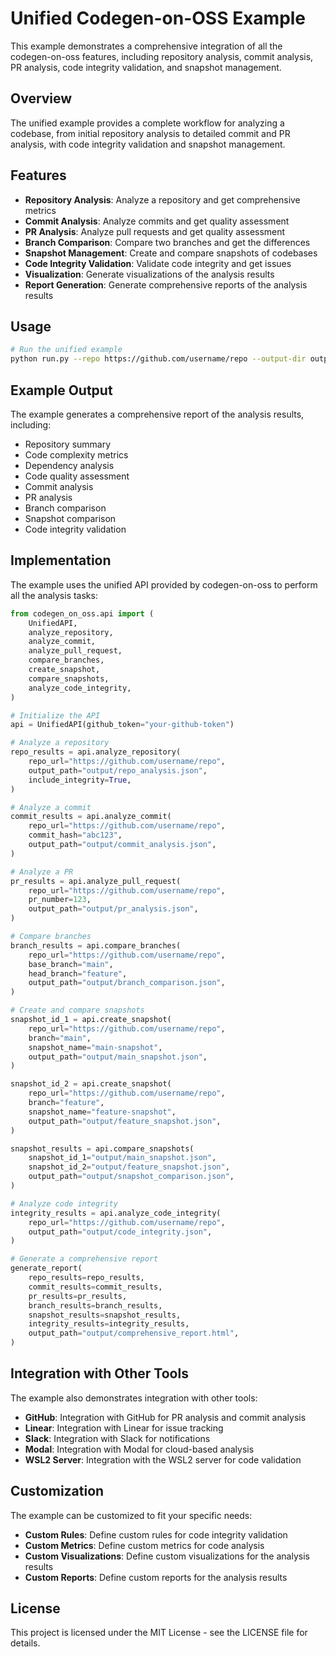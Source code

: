 # Unified Codegen-on-OSS Example

This example demonstrates a comprehensive integration of all the codegen-on-oss features, including repository analysis, commit analysis, PR analysis, code integrity validation, and snapshot management.

## Overview

The unified example provides a complete workflow for analyzing a codebase, from initial repository analysis to detailed commit and PR analysis, with code integrity validation and snapshot management.

## Features

- **Repository Analysis**: Analyze a repository and get comprehensive metrics
- **Commit Analysis**: Analyze commits and get quality assessment
- **PR Analysis**: Analyze pull requests and get quality assessment
- **Branch Comparison**: Compare two branches and get the differences
- **Snapshot Management**: Create and compare snapshots of codebases
- **Code Integrity Validation**: Validate code integrity and get issues
- **Visualization**: Generate visualizations of the analysis results
- **Report Generation**: Generate comprehensive reports of the analysis results

## Usage

```bash
# Run the unified example
python run.py --repo https://github.com/username/repo --output-dir output
```

## Example Output

The example generates a comprehensive report of the analysis results, including:

- Repository summary
- Code complexity metrics
- Dependency analysis
- Code quality assessment
- Commit analysis
- PR analysis
- Branch comparison
- Snapshot comparison
- Code integrity validation

## Implementation

The example uses the unified API provided by codegen-on-oss to perform all the analysis tasks:

```python
from codegen_on_oss.api import (
    UnifiedAPI,
    analyze_repository,
    analyze_commit,
    analyze_pull_request,
    compare_branches,
    create_snapshot,
    compare_snapshots,
    analyze_code_integrity,
)

# Initialize the API
api = UnifiedAPI(github_token="your-github-token")

# Analyze a repository
repo_results = api.analyze_repository(
    repo_url="https://github.com/username/repo",
    output_path="output/repo_analysis.json",
    include_integrity=True,
)

# Analyze a commit
commit_results = api.analyze_commit(
    repo_url="https://github.com/username/repo",
    commit_hash="abc123",
    output_path="output/commit_analysis.json",
)

# Analyze a PR
pr_results = api.analyze_pull_request(
    repo_url="https://github.com/username/repo",
    pr_number=123,
    output_path="output/pr_analysis.json",
)

# Compare branches
branch_results = api.compare_branches(
    repo_url="https://github.com/username/repo",
    base_branch="main",
    head_branch="feature",
    output_path="output/branch_comparison.json",
)

# Create and compare snapshots
snapshot_id_1 = api.create_snapshot(
    repo_url="https://github.com/username/repo",
    branch="main",
    snapshot_name="main-snapshot",
    output_path="output/main_snapshot.json",
)

snapshot_id_2 = api.create_snapshot(
    repo_url="https://github.com/username/repo",
    branch="feature",
    snapshot_name="feature-snapshot",
    output_path="output/feature_snapshot.json",
)

snapshot_results = api.compare_snapshots(
    snapshot_id_1="output/main_snapshot.json",
    snapshot_id_2="output/feature_snapshot.json",
    output_path="output/snapshot_comparison.json",
)

# Analyze code integrity
integrity_results = api.analyze_code_integrity(
    repo_url="https://github.com/username/repo",
    output_path="output/code_integrity.json",
)

# Generate a comprehensive report
generate_report(
    repo_results=repo_results,
    commit_results=commit_results,
    pr_results=pr_results,
    branch_results=branch_results,
    snapshot_results=snapshot_results,
    integrity_results=integrity_results,
    output_path="output/comprehensive_report.html",
)
```

## Integration with Other Tools

The example also demonstrates integration with other tools:

- **GitHub**: Integration with GitHub for PR analysis and commit analysis
- **Linear**: Integration with Linear for issue tracking
- **Slack**: Integration with Slack for notifications
- **Modal**: Integration with Modal for cloud-based analysis
- **WSL2 Server**: Integration with the WSL2 server for code validation

## Customization

The example can be customized to fit your specific needs:

- **Custom Rules**: Define custom rules for code integrity validation
- **Custom Metrics**: Define custom metrics for code analysis
- **Custom Visualizations**: Define custom visualizations for the analysis results
- **Custom Reports**: Define custom reports for the analysis results

## License

This project is licensed under the MIT License - see the LICENSE file for details.

